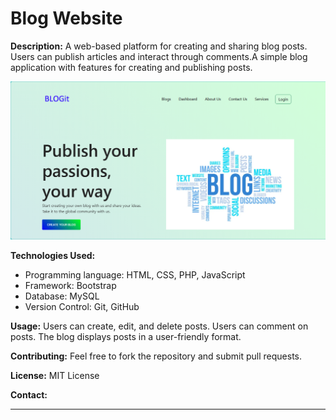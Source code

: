 # Blog Website

**Description:**
A web-based platform for creating and sharing blog posts. Users can publish articles and interact through comments.A simple blog application with features for creating and publishing posts.

![Screenshot of the blog homepage](img/Screenshot.PNG)

**Technologies Used:**
* Programming language: HTML, CSS, PHP, JavaScript
* Framework: Bootstrap
* Database: MySQL
* Version Control: Git, GitHub
 
**Usage:**
Users can create, edit, and delete posts.
Users can comment on posts.
The blog displays posts in a user-friendly format.

**Contributing:**
Feel free to fork the repository and submit pull requests.

**License:**
MIT License

**Contact:**
____________
